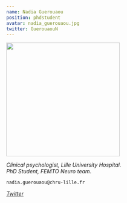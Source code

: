 ```yaml
---
name: Nadia Guerouaou
position: phdstudent
avatar: nadia_guerouaou.jpg
twitter: GuerouaouN
---
```


<img width="300" src="{{site.baseurl}}/images/people/{{page.avatar}}" data-action="zoom">

_Clinical psychologist, Lille University Hospital._<br>
_PhD Student, FEMTO Neuro team_.<br> 

<i class="fa fa-envelope-o"></i> `nadia.guerouaou@chru-lille.fr` <br>
<!-- <i class="fa fa-bar-chart-o" /> [Google Scholar](https://scholar.google.com/citations?user=jnST06UAAAAJ) <br> -->
<i class="fa fa-twitter" /> [Twitter](https://twitter.com/{{page.twitter}}) <br>

